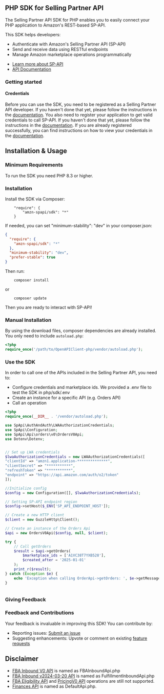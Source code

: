 ## PHP SDK for Selling Partner API

The Selling Partner API SDK for PHP enables you to easily connect your PHP application to Amazon's REST-based SP-API.

This SDK helps developers:
- Authenticate with Amazon's Selling Partner API (SP-API)
- Send and receive data using RESTful endpoints
- Manage Amazon marketplace operations programmatically

* [Learn more about SP-API](https://developer.amazonservices.com/)
* [API Documentation](https://developer-docs.amazon.com/sp-api/)

### Getting started

#### Credentials

Before you can use the SDK, you need to be registered as a Selling Partner API developer. If you haven't done that yet, please follow the instructions in the [documentation](https://developer-docs.amazon.com/sp-api/docs/sp-api-registration-overview).
You also need to register your application to get valid credentials to call SP-API. If you haven't done that yet, please follow the instructions in the [documentation](https://developer-docs.amazon.com/sp-api/docs/registering-your-application).
If you are already registered successfully, you can find instructions on how to view your credentials in the [documentation](https://developer-docs.amazon.com/sp-api/docs/viewing-your-application-information-and-credentials).

## Installation & Usage

### Minimum Requirements

To run the SDK you need PHP 8.3 or higher.


### Installation
Install the SDK via Composer:
```config
    "require": {
        "amzn-spapi/sdk": "*"
    }
```
If needed, you can set "minimum-stability": "dev" in your composer.json: 
```Json
{
  "require": {
    "amzn-spapi/sdk": "*"
  },
  "minimum-stability": "dev",
  "prefer-stable": true
}

```

Then run:
```command
    composer install
```
or 
```command
    composer update
```
Then you are ready to interact with SP-API!

### Manual Installation
By using the download files, composer dependencies are already installed. You only need to include `autoload.php`:

```php
<?php
require_once('/path/to/OpenAPIClient-php/vendor/autoload.php');
```

### Use the SDK

In order to call one of the APIs included in the Selling Partner API, you need to:
* Configure credentials and marketplace ids. We provided a .env file to test the SDK in php/sdk/.env
* Create an instance for a specific API (e.g. Orders API)
* Call an operation

```php
<?php
require_once(__DIR__ . '/vendor/autoload.php');

use SpApi\AuthAndAuth\LWAAuthorizationCredentials;
use SpApi\Configuration;
use SpApi\Api\orders\v0\OrdersV0Api;
use Dotenv\Dotenv;


// Set up LWA credentials
$lwaAuthorizationCredentials = new LWAAuthorizationCredentials([
"clientId" => "amzn1.application-**************",
"clientSecret" => "***********",
"refreshToken" => "***********",
"endpoint" => "https://api.amazon.com/auth/o2/token"
]);

//Initialize config
$config = new Configuration([], $lwaAuthorizationCredentials);

// Setting SP-API endpoint region
$config->setHost($_ENV['SP_API_ENDPOINT_HOST']);

// Create a new HTTP client
$client = new GuzzleHttp\Client();

// Create an instance of the Orders Api
$api = new OrdersV0Api($config, null, $client);

try {
    // Call getOrders
    $result = $api->getOrders(
        $marketplace_ids = ['A1VC38T7YXB528'],
        $created_after = '2025-01-01'
    );
    print_r($result);
} catch (Exception $e) {
    echo 'Exception when calling OrderApi->getOrders: ', $e->getMessage(), PHP_EOL;
}



```

### Giving Feedback

### Feedback and Contributions

Your feedback is invaluable in improving this SDK! You can contribute by:

- Reporting issues: [Submit an issue](https://github.com/amzn/selling-partner-api-sdk/issues)
- Suggesting enhancements: Upvote or comment on existing [feature requests](https://github.com/amzn/selling-partner-api-sdk/issues)


## Disclaimer

- [FBA Inbound V0 API](https://developer-docs.amazon.com/sp-api/docs/fulfillment-inbound-api-v0-reference) is named as FBAInboundApi.php
- [FBA Inbound v2024-03-20 API](https://developer-docs.amazon.com/sp-api/docs/fulfillment-inbound-api-v2024-03-20-reference) is named as FulfillmentInboundApi.php
- [FBA Eligibility API](https://developer-docs.amazon.com/sp-api/docs/fbainboundeligibility-api-v1-model) and [PricingV0 API](https://developer-docs.amazon.com/sp-api/docs/product-pricing-api-v0-reference) operations are still not supported.
- [Finances API](https://developer-docs.amazon.com/sp-api/docs/finances-api-v2024-06-19-reference) is named as DefaultApi.php.